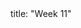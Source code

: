 <frontmatter>
title: "Week 11"
</frontmatter>

<panel header=":trophy: Outcomes" popup-url="{{baseUrl}}/schedule/week11/outcomes.html" expanded no-close>
  <include src="outcomes.md#main" />
</panel>

<panel header=":clipboard: Todo" no-close>
  <include src="todo.md" />
</panel>

<panel header=":raising_hand: Tutorial 11" no-close>
  <include src="tutorial.md" />
</panel>

<panel header="{{glyphicon_blackboard}} Lecture 11" no-close>
  <include src="lecture.md" />
</panel>
